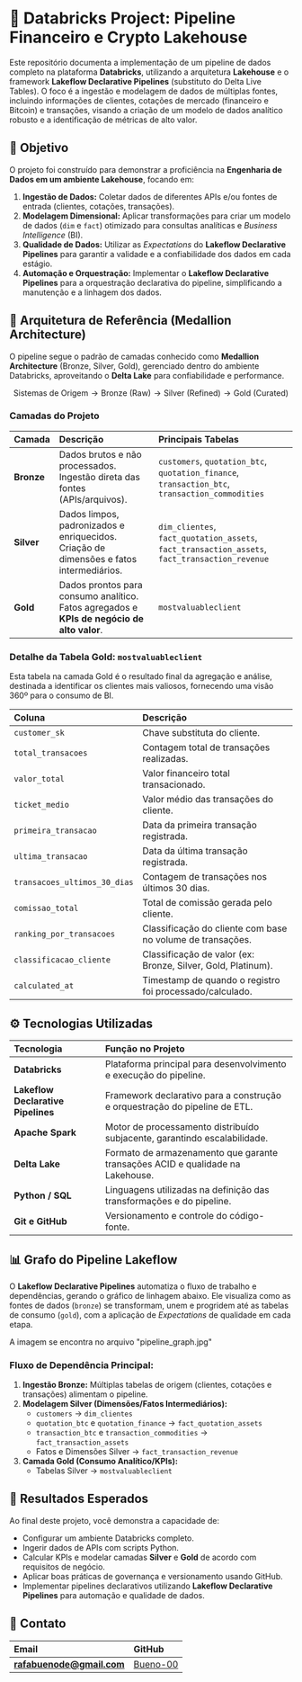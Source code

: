 # 🚀 Databricks Project: Pipeline Financeiro e Crypto Lakehouse

Este repositório documenta a implementação de um pipeline de dados completo na plataforma **Databricks**, utilizando a arquitetura **Lakehouse** e o framework **Lakeflow Declarative Pipelines** (substituto do Delta Live Tables). O foco é a ingestão e modelagem de dados de múltiplas fontes, incluindo informações de clientes, cotações de mercado (financeiro e Bitcoin) e transações, visando a criação de um modelo de dados analítico robusto e a identificação de métricas de alto valor.

## 🎯 Objetivo

O projeto foi construído para demonstrar a proficiência na **Engenharia de Dados em um ambiente Lakehouse**, focando em:

1.  **Ingestão de Dados:** Coletar dados de diferentes APIs e/ou fontes de entrada (clientes, cotações, transações).
2.  **Modelagem Dimensional:** Aplicar transformações para criar um modelo de dados (`dim` e `fact`) otimizado para consultas analíticas e *Business Intelligence* (BI).
3.  **Qualidade de Dados:** Utilizar as *Expectations* do **Lakeflow Declarative Pipelines** para garantir a validade e a confiabilidade dos dados em cada estágio.
4.  **Automação e Orquestração:** Implementar o **Lakeflow Declarative Pipelines** para a orquestração declarativa do pipeline, simplificando a manutenção e a linhagem dos dados.

## 🧱 Arquitetura de Referência (Medallion Architecture)

O pipeline segue o padrão de camadas conhecido como **Medallion Architecture** (Bronze, Silver, Gold), gerenciado dentro do ambiente Databricks, aproveitando o **Delta Lake** para confiabilidade e performance.

$$\text{Sistemas de Origem} \rightarrow \text{Bronze (Raw)} \rightarrow \text{Silver (Refined)} \rightarrow \text{Gold (Curated)}$$

### Camadas do Projeto

| Camada | Descrição | Principais Tabelas |
| :--- | :--- | :--- |
| **Bronze** | Dados brutos e não processados. Ingestão direta das fontes (APIs/arquivos). | `customers`, `quotation_btc`, `quotation_finance`, `transaction_btc`, `transaction_commodities` |
| **Silver** | Dados limpos, padronizados e enriquecidos. Criação de dimensões e fatos intermediários. | `dim_clientes`, `fact_quotation_assets`, `fact_transaction_assets`, `fact_transaction_revenue` |
| **Gold** | Dados prontos para consumo analítico. Fatos agregados e **KPIs de negócio de alto valor**. | `mostvaluableclient` |

### Detalhe da Tabela Gold: `mostvaluableclient`

Esta tabela na camada Gold é o resultado final da agregação e análise, destinada a identificar os clientes mais valiosos, fornecendo uma visão 360º para o consumo de BI.

| Coluna | Descrição |
| :--- | :--- |
| `customer_sk` | Chave substituta do cliente. |
| `total_transacoes` | Contagem total de transações realizadas. |
| `valor_total` | Valor financeiro total transacionado. |
| `ticket_medio` | Valor médio das transações do cliente. |
| `primeira_transacao` | Data da primeira transação registrada. |
| `ultima_transacao` | Data da última transação registrada. |
| `transacoes_ultimos_30_dias` | Contagem de transações nos últimos 30 dias. |
| `comissao_total` | Total de comissão gerada pelo cliente. |
| `ranking_por_transacoes` | Classificação do cliente com base no volume de transações. |
| `classificacao_cliente` | Classificação de valor (ex: Bronze, Silver, Gold, Platinum). |
| `calculated_at` | Timestamp de quando o registro foi processado/calculado. |

## ⚙️ Tecnologias Utilizadas

| Tecnologia | Função no Projeto |
| :--- | :--- |
| **Databricks** | Plataforma principal para desenvolvimento e execução do pipeline. |
| **Lakeflow Declarative Pipelines** | Framework declarativo para a construção e orquestração do pipeline de ETL. |
| **Apache Spark** | Motor de processamento distribuído subjacente, garantindo escalabilidade. |
| **Delta Lake** | Formato de armazenamento que garante transações ACID e qualidade na Lakehouse. |
| **Python / SQL** | Linguagens utilizadas na definição das transformações e do pipeline. |
| **Git e GitHub** | Versionamento e controle do código-fonte. |

## 📊 Grafo do Pipeline Lakeflow

O **Lakeflow Declarative Pipelines** automatiza o fluxo de trabalho e dependências, gerando o gráfico de linhagem abaixo. Ele visualiza como as fontes de dados (`bronze`) se transformam, unem e progridem até as tabelas de consumo (`gold`), com a aplicação de *Expectations* de qualidade em cada etapa.

A imagem se encontra no arquivo "pipeline_graph.jpg"

### Fluxo de Dependência Principal:

1.  **Ingestão Bronze:** Múltiplas tabelas de origem (clientes, cotações e transações) alimentam o pipeline.
2.  **Modelagem Silver (Dimensões/Fatos Intermediários):**
    * `customers` $\rightarrow$ `dim_clientes`
    * `quotation_btc` e `quotation_finance` $\rightarrow$ `fact_quotation_assets`
    * `transaction_btc` e `transaction_commodities` $\rightarrow$ `fact_transaction_assets`
    * Fatos e Dimensões Silver $\rightarrow$ `fact_transaction_revenue`
3.  **Camada Gold (Consumo Analítico/KPIs):**
    * Tabelas Silver $\rightarrow$ `mostvaluableclient`

## 🏁 Resultados Esperados

Ao final deste projeto, você demonstra a capacidade de:

* Configurar um ambiente Databricks completo.
* Ingerir dados de APIs com scripts Python.
* Calcular KPIs e modelar camadas **Silver** e **Gold** de acordo com requisitos de negócio.
* Aplicar boas práticas de governança e versionamento usando GitHub.
* Implementar pipelines declarativos utilizando **Lakeflow Declarative Pipelines** para automação e qualidade de dados.

## 🔑 Contato

| Email | GitHub |
| :--- | :--- |
| **rafabuenode@gmail.com** | [Bueno-00](https://github.com/Bueno-00) |
